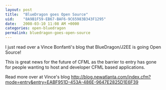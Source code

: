 ```yaml
---
layout: post
title:  "BlueDragon goes Open Source"
uid:	"8A9B1F59-EB67-BAF6-9C65983B343F1295"
date:   2008-03-10 11:08 AM +0000
categories: open-bluedragon
permalink: bluedragon-goes-open-source
---
```

I just read over a Vince Bonfanti's blog that BlueDragon/J2EE is going Open Source!

This is great news for the future of CFML as the barrier to entry has gone for people wanting to host and developer CFML based applications.

Read more over at Vince's blog <a href="http://blog.newatlanta.com/index.cfm?mode=entry&entry=EABF951D-453A-486E-9647E2825D1E6F39">http://blog.newatlanta.com/index.cfm?mode=entry&entry=EABF951D-453A-486E-9647E2825D1E6F39</a>